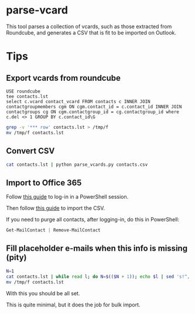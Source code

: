 # parse-vcard

This tool parses a collection of vcards, such as those extracted from Roundcube,
and generates a CSV that is fit to be imported on Outlook.

# Tips

## Export vcards from roundcube

```mysql
USE roundcube
tee contacts.lst
select c.vcard contact_vcard FROM contacts c INNER JOIN contactgroupmembers cgm ON cgm.contact_id = c.contact_id INNER JOIN contactgroups cg ON cgm.contactgroup_id = cg.contactgroup_id where c.del <> 1 GROUP BY c.contact_id\G
```

```bash
grep -v '*** row' contacts.lst > /tmp/f
mv /tmp/f contacts.lst
```

## Convert CSV

```bash
cat contacts.lst | python parse_vcards.py contacts.csv
```

## Import to Office 365

Follow [this guide](https://docs.microsoft.com/en-us/powershell/exchange/exchange-online/connect-to-exchange-online-powershell/connect-to-exchange-online-powershell?view=exchange-ps) to log-in in a PowerShell session.

Then follow [this guide](https://docs.microsoft.com/en-us/powershell/exchange/exchange-online/connect-to-exchange-online-powershell/connect-to-exchange-online-powershell?view=exchange-ps) to import the CSV.

If you need to purge all contacts, after logging-in, do this in PowerShell:

```powershell
Get-MailContact | Remove-MailContact
```

## Fill placeholder e-mails when this info is missing (pity)

```bash
N=1
cat contacts.lst | while read l; do N=$(($N + 1)); echo $l | sed 's!^,!'$N'@missing.email.invalid,!g' ; done  > /tmp/f;
mv /tmp/f contacts.lst
```

With this you should be all set.

This is quite minimal, but it does the job for bulk import.
